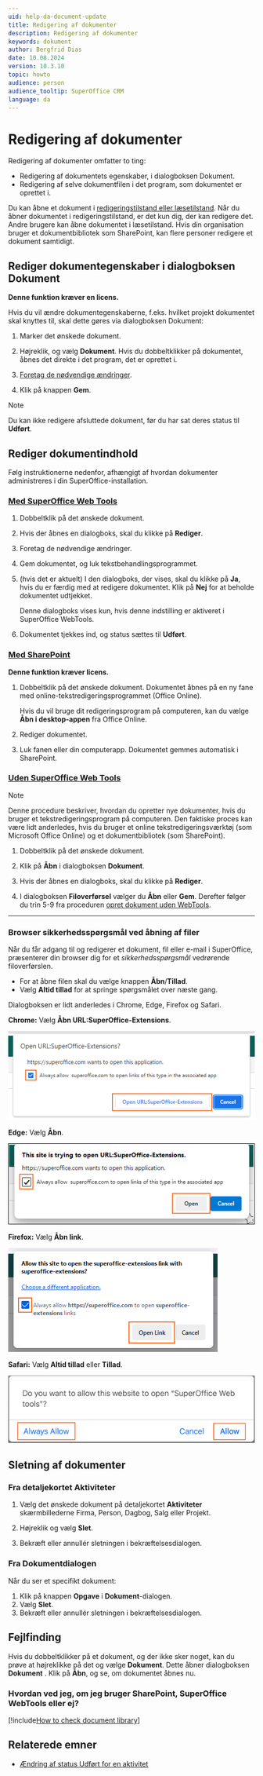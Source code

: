 ```yaml
---
uid: help-da-document-update
title: Redigering af dokumenter
description: Redigering af dokumenter
keywords: dokument
author: Bergfrid Dias
date: 10.08.2024
version: 10.3.10
topic: howto
audience: person
audience_tooltip: SuperOffice CRM
language: da
---
```


# Redigering af dokumenter

Redigering af dokumenter omfatter to ting:

* Redigering af dokumentets egenskaber, i dialogboksen Dokument.
* Redigering af selve dokumentfilen i det program, som dokumentet er oprettet i.

Du kan åbne et dokument i [redigeringstilstand eller læsetilstand][1]. Når du åbner dokumentet i redigeringstilstand, er det kun dig, der kan redigere det. Andre brugere kan åbne dokumentet i læsetilstand. Hvis din organisation bruger et dokumentbibliotek som SharePoint, kan flere personer redigere et dokument samtidigt.

## Rediger dokumentegenskaber i dialogboksen Dokument

**Denne funktion kræver en licens.**

Hvis du vil ændre dokumentegenskaberne, f.eks. hvilket projekt dokumentet skal knyttes til, skal dette gøres via dialogboksen Dokument:

1. Marker det ønskede dokument.

2. Højreklik, og vælg **Dokument**. Hvis du dobbeltklikker på dokumentet, åbnes det direkte i det program, det er oprettet i.

3. [Foretag de nødvendige ændringer][3].

4. Klik på knappen **Gem**.

> [!NOTE]
> Du kan ikke redigere afsluttede dokument, før du har sat deres status til **Udført**.

## Rediger dokumentindhold

Følg instruktionerne nedenfor, afhængigt af hvordan dokumenter administreres i din SuperOffice-installation.

<!-- markdownlint-disable-file MD051 -->
### [Med SuperOffice Web Tools](#tab/webtools)

1. Dobbeltklik på det ønskede dokument.

1. Hvis der åbnes en dialogboks, skal du klikke på **Rediger**.

1. Foretag de nødvendige ændringer.

1. Gem dokumentet, og luk tekstbehandlingsprogrammet.

1. (hvis det er aktuelt) I den dialogboks, der vises, skal du klikke på **Ja**, hvis du er færdig med at redigere dokumentet. Klik på **Nej** for at beholde dokumentet udtjekket.

    Denne dialogboks vises kun, hvis denne indstilling er aktiveret i SuperOffice WebTools.

1. Dokumentet tjekkes ind, og status sættes til **Udført**.

### [Med SharePoint](#tab/sharepoint)

**Denne funktion kræver licens.**

1. Dobbeltklik på det ønskede dokument. Dokumentet åbnes på en ny fane med online-tekstredigeringsprogrammet (Office Online).

    Hvis du vil bruge dit redigeringsprogram på computeren, kan du vælge **Åbn i desktop-appen** fra Office Online.

2. Rediger dokumentet.

3. Luk fanen eller din computerapp. Dokumentet gemmes automatisk i SharePoint.

### [Uden SuperOffice Web Tools](#tab/no-webtools)

> [!NOTE]
> Denne procedure beskriver, hvordan du opretter nye dokumenter, hvis du bruger et tekstredigeringsprogram på computeren. Den faktiske proces kan være lidt anderledes, hvis du bruger et online tekstredigeringsværktøj (som Microsoft Office Online) og et dokumentbibliotek (som SharePoint).

1. Dobbeltklik på det ønskede dokument.

2. Klik på **Åbn** i dialogboksen **Dokument**.

3. Hvis der åbnes en dialogboks, skal du klikke på **Rediger**.

4. I dialogboksen **Filoverførsel** vælger du **Åbn** eller **Gem**. Derefter følger du trin 5-9 fra proceduren [opret dokument uden WebTools][2].

***

### <a id="allow"></a>Browser sikkerhedsspørgsmål ved åbning af filer

Når du får adgang til og redigerer et dokument, fil eller e-mail i SuperOffice, præsenterer din browser dig for et *sikkerhedsspørgsmål* vedrørende filoverførslen.

* For at åbne filen skal du vælge knappen **Åbn**/**Tillad**.
* Vælg **Altid tillad** for at springe spørgsmålet over næste gang.

Dialogboksen er lidt anderledes i Chrome, Edge, Firefox og Safari.

**Chrome:** Vælg **Åbn URL:SuperOffice-Extensions**.

![Chrome: Åbn URL:SuperOffice-Extensions -screenshot][img5]

**Edge:** Vælg **Åbn**.

![Edge: Åbn -screenshot][img2]

**Firefox:** Vælg **Åbn link**.

![Firefox: Åbn link -screenshot][img3]

**Safari:** Vælg **Altid tillad** eller **Tillad**.

![Safari: Altid tillad eller Tillad -screenshot][img4]

## <a id="delete"></a>Sletning af dokumenter

### Fra detaljekortet Aktiviteter

1. Vælg det ønskede dokument på detaljekortet **Aktiviteter** skærmbillederne Firma, Person, Dagbog, Salg eller Projekt.

2. Højreklik og vælg **Slet**.

3. Bekræft eller annullér sletningen i bekræftelsesdialogen.

### Fra Dokumentdialogen

Når du ser et specifikt dokument:

1. Klik på knappen **Opgave** i **Dokument**-dialogen.
2. Vælg **Slet**.
3. Bekræft eller annullér sletningen i bekræftelsesdialogen.

## Fejlfinding

Hvis du dobbeltklikker på et dokument, og der ikke sker noget, kan du prøve at højreklikke på det og vælge **Dokument**. Dette åbner dialogboksen **Dokument** . Klik på **Åbn**, og se, om dokumentet åbnes nu.

### Hvordan ved jeg, om jeg bruger SharePoint, SuperOffice WebTools eller ej?

[!include[How to check document library](includes/webtools-or-sharepoint.md)]

## Relaterede emner

* [Ændring af status Udført for en aktivitet][4]

<!-- Referenced links -->
[1]: lock.md
[2]: create.md
[3]: create.md#fields
[4]: ../../diary/learn/change-completed-status.md

<!-- Referenced images -->
[img2]: ../../../media/loc/en/webtools/webtools-edge-security-question.png
[img3]: ../../../media/loc/en/webtools/webtools-firefox-security-question.png
[img4]: ../../../media/loc/en/webtools/webtools-safari-security-question.png
[img5]: ../../../media/loc/en/webtools/webtools-chrome-security-question.png
